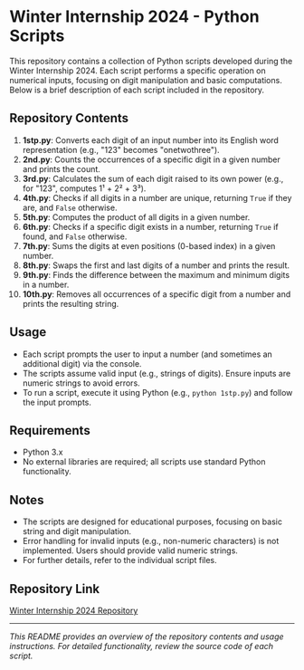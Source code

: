  
# Winter Internship 2024 - Python Scripts

This repository contains a collection of Python scripts developed during the Winter Internship 2024. Each script performs a specific operation on numerical inputs, focusing on digit manipulation and basic computations. Below is a brief description of each script included in the repository.

## Repository Contents

1. **1stp.py**: Converts each digit of an input number into its English word representation (e.g., "123" becomes "onetwothree").
2. **2nd.py**: Counts the occurrences of a specific digit in a given number and prints the count.
3. **3rd.py**: Calculates the sum of each digit raised to its own power (e.g., for "123", computes 1¹ + 2² + 3³).
4. **4th.py**: Checks if all digits in a number are unique, returning `True` if they are, and `False` otherwise.
5. **5th.py**: Computes the product of all digits in a given number.
6. **6th.py**: Checks if a specific digit exists in a number, returning `True` if found, and `False` otherwise.
7. **7th.py**: Sums the digits at even positions (0-based index) in a given number.
8. **8th.py**: Swaps the first and last digits of a number and prints the result.
9. **9th.py**: Finds the difference between the maximum and minimum digits in a number.
10. **10th.py**: Removes all occurrences of a specific digit from a number and prints the resulting string.

## Usage

- Each script prompts the user to input a number (and sometimes an additional digit) via the console.
- The scripts assume valid input (e.g., strings of digits). Ensure inputs are numeric strings to avoid errors.
- To run a script, execute it using Python (e.g., `python 1stp.py`) and follow the input prompts.

## Requirements

- Python 3.x
- No external libraries are required; all scripts use standard Python functionality.

## Notes

- The scripts are designed for educational purposes, focusing on basic string and digit manipulation.
- Error handling for invalid inputs (e.g., non-numeric characters) is not implemented. Users should provide valid numeric strings.
- For further details, refer to the individual script files.

## Repository Link

[Winter Internship 2024 Repository](https://github.com/Merrn60/Winter_Internship_24)

---
*This README provides an overview of the repository contents and usage instructions. For detailed functionality, review the source code of each script.*

